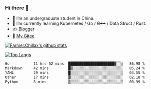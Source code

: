 ### Hi there 👋

- 🔭 I’m an undergraduate student in China.
- 🌱 I’m currently learning Kubernetes / Go / ~~C++~~ / Data Struct / Rust.
- ✍️ [Blogger](https://blog.farmer233.top)
- 🤔 [My Gitee](https://gitee.com/Farmer-chong)


[![Farmer.Chillax's github stats](https://github-readme-stats.vercel.app/api?username=FarmerChillax)](https://github.com/anuraghazra/github-readme-stats)

[![Top Langs](https://github-readme-stats.vercel.app/api/top-langs/?username=FarmerChillax&layout=compact&hide=html,css,javascript)](https://github.com/anuraghazra/github-readme-stats)


<a href="https://wakatime.com/@Farmer"> </a>
          <!--START_SECTION:waka-->

```txt
Go           11 hrs 52 mins  █████████████████████▓░░░   86.98 %
Markdown     42 mins         █▒░░░░░░░░░░░░░░░░░░░░░░░   05.24 %
YAML         29 mins         █░░░░░░░░░░░░░░░░░░░░░░░░   03.55 %
Other        17 mins         ▓░░░░░░░░░░░░░░░░░░░░░░░░   02.18 %
Python       8 mins          ▒░░░░░░░░░░░░░░░░░░░░░░░░   00.99 %
```

<!--END_SECTION:waka-->



<!--
**Farmer-chong/Farmer-chong** is a ✨ _special_ ✨ repository because its `README.md` (this file) appears on your GitHub profile.

Here are some ideas to get you started:

- 🔭 I’m currently working on ...
- 🌱 I’m currently learning ...
- 👯 I’m looking to collaborate on ...
- 🤔 I’m looking for help with ...
- 💬 Ask me about ...
- 📫 How to reach me: ...
- 😄 Pronouns: ...
- ⚡ Fun fact: ...
-->
